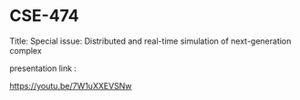 
# CSE-474

Title: Special issue: Distributed and real-time
simulation of next-generation complex

presentation link : 

https://youtu.be/7W1uXXEVSNw

